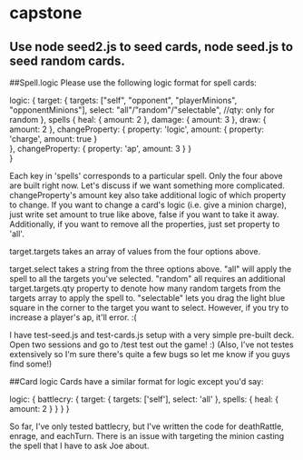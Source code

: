 # capstone

## Use node seed2.js to seed cards, node seed.js to seed random cards.

##Spell.logic
Please use the following logic format for spell cards:

logic: {
  target: {
    targets: ["self", "opponent", "playerMinions", "opponentMinions"],
    select: "all"/"random"/"selectable",
    //qty: only for random
  },
  spells {
    heal: {
      amount: 2
    },
    damage: {
      amount: 3
    },
    draw: {
      amount: 2
    },
    changeProperty: {
      property: 'logic',
      amount: {
        property: 'charge',
        amount: true
      }  
    },
    changeProperty: {
      property: 'ap',
      amount: 3
    }
  }  
}

Each key in 'spells' corresponds to a particular spell. Only the four above are built right now. Let's discuss if we want something more complicated.
changeProperty's amount key also take additional logic of which property to change. If you want to change a card's logic (i.e. give a minion charge), just write set amount to true like above, false if you want to take it away. Additionally, if you want to remove all the properties, just set property to 'all'.

target.targets takes an array of values from the four options above.

target.select takes a string from the three options above. "all" will apply the spell to all the targets you've selected. "random" all requires an additional target.targets.qty property to denote how many random targets from the targets array to apply the spell to. "selectable" lets you drag the light blue square in the corner to the target you want to select. However, if you try to increase a player's ap, it'll error. :(

I have test-seed.js and test-cards.js setup with a very simple pre-built deck. Open two sessions and go to /test test out the game! :) (Also, I've not testes extensively so I'm sure there's quite a few bugs so let me know if you guys find some!)

##Card logic
Cards have a similar format for logic except you'd say:

logic: {
  battlecry: {
    target: {
      targets: ['self'],
      select: 'all'
    },
    spells: {
      heal: {
        amount: 2
      }
    }
  }
}

So far, I've only tested battlecry, but I've written the code for deathRattle, enrage, and eachTurn. There is an issue with targeting the minion casting the spell that I have to ask Joe about.
